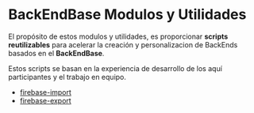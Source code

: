 # BackEndBase Modulos y Utilidades

El propósito de estos modulos y utilidades, es proporcionar **scripts reutilizables** para acelerar la creación y personalizacion de BackEnds basados en el **BackEndBase**.

Estos scripts se basan en la experiencia de desarrollo de los aquí participantes y el trabajo en equipo.

* [firebase-import](docs/readme-firebase-import.md)
* [firebase-export](docs/readme-firebase-export.md)



